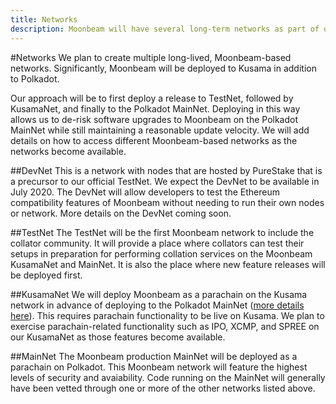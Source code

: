 ```yaml
---
title: Networks
description: Moonbeam will have several long-term networks as part of our MainNet launch (and beyond). Learn more.
---
```


#Networks
We plan to create multiple long-lived, Moonbeam-based networks.  Significantly, Moonbeam will be deployed to Kusama in addition to Polkadot.

Our approach will be to first deploy a release to TestNet, followed by KusamaNet, and finally to the Polkadot MainNet.  Deploying in this way allows us to de-risk software upgrades to Moonbeam on the Polkadot MainNet while still maintaining a reasonable update velocity.  We will add details on how to access different Moonbeam-based networks as the networks become available.

##DevNet
This is a network with nodes that are hosted by PureStake that is a precursor to our official TestNet.  We expect the DevNet to be available in July 2020.  The DevNet will allow developers to test the Ethereum compatibility features of Moonbeam without needing to run their own nodes or network.  More details on the DevNet coming soon.

##TestNet
The TestNet will be the first Moonbeam network to include the collator community.  It will provide a place where collators can test their setups in preparation for performing collation services on the Moonbeam KusamaNet and MainNet.  It is also the place where new feature releases will be deployed first.

##KusamaNet
We will deploy Moonbeam as a parachain on the Kusama network in advance of deploying to the Polkadot MainNet ([more details here](https://www.purestake.com/news/moonbeam-on-kusama/)).  This requires parachain functionality to be live on Kusama.  We plan to exercise parachain-related functionality such as IPO, XCMP, and SPREE on our KusamaNet as those features become available.

##MainNet
The Moonbeam production MainNet will be deployed as a parachain on Polkadot.  This Moonbeam network will feature the highest levels of security and avaiability.  Code running on the MainNet will generally have been vetted through one or more of the other networks listed above.
